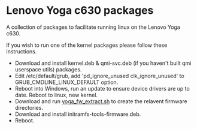 # Lenovo Yoga c630 packages

A collection of packages to facilitate running linux on the Lenovo Yoga c630.

If you wish to run one of the kernel packages please follow these instructions.

* Download and install kernel.deb & qmi-svc.deb (if you haven't built qmi userspace utils) packages.
* Edit /etc/default/grub, add 'pd_ignore_unused clk_ignore_unused' to GRUB_CMDLINE_LINUX_DEFAULT option.
* Reboot into Windows, run an update to ensure device drivers are up to date. Reboot to linux, new kernel.
* Download and run [yoga_fw_extract.sh](https://github.com/Celliwig/Lenovo-Yoga-c630/tree/master/yoga_fw_extract) to create the relavent firmware directories.
* Download and install initramfs-tools-firmware.deb.
* Reboot.
